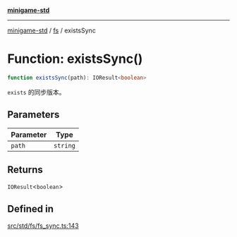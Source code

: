 [**minigame-std**](../../../README.md)

***

[minigame-std](../../../README.md) / [fs](../README.md) / existsSync

# Function: existsSync()

```ts
function existsSync(path): IOResult<boolean>
```

`exists` 的同步版本。

## Parameters

| Parameter | Type |
| ------ | ------ |
| `path` | `string` |

## Returns

`IOResult`\<`boolean`\>

## Defined in

[src/std/fs/fs\_sync.ts:143](https://github.com/JiangJie/minigame-std/blob/8633d80114dee6c79033ec094d8233bd8263bedc/src/std/fs/fs_sync.ts#L143)
